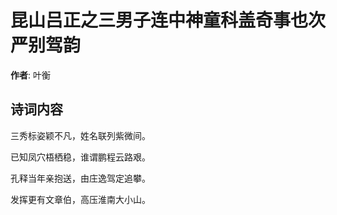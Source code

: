 # 昆山吕正之三男子连中神童科盖奇事也次严别驾韵

**作者**: 叶衡

## 诗词内容

三秀标姿颖不凡，姓名联列紫微间。

已知凤穴梧栖稳，谁谓鹏程云路艰。

孔释当年亲抱送，由庄逸驾定追攀。

发挥更有文章伯，高压淮南大小山。

